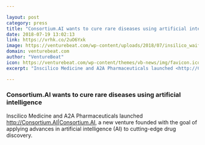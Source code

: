 ```yaml
---

layout: post
category: press
title: "Consortium.AI wants to cure rare diseases using artificial intelligence"
date: 2018-07-19 13:02:13
link: https://vrhk.co/2uO6Yxk
image: https://venturebeat.com/wp-content/uploads/2018/07/insilico_waifu2x_photo_noise1_scale_tta_1-1.png?fit=1156%2C866&strip=all
domain: venturebeat.com
author: "VentureBeat"
icon: https://venturebeat.com/wp-content/themes/vb-news/img/favicon.ico
excerpt: "Inscilico Medicine and A2A Pharmaceuticals launched <http://Consortium.AI|Consortium.AI>, a new venture founded with the goal of applying advances in artificial intelligence (AI) to cutting-edge drug discovery."

---
```


### Consortium.AI wants to cure rare diseases using artificial intelligence

Inscilico Medicine and A2A Pharmaceuticals launched <http://Consortium.AI|Consortium.AI>, a new venture founded with the goal of applying advances in artificial intelligence (AI) to cutting-edge drug discovery.